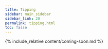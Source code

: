 ```yaml
---
title: Tipping
sidebar: main_sidebar
sidebar_link: 20
permalink: tipping.html
toc: false
---
```


{% include_relative content/coming-soon.md %}